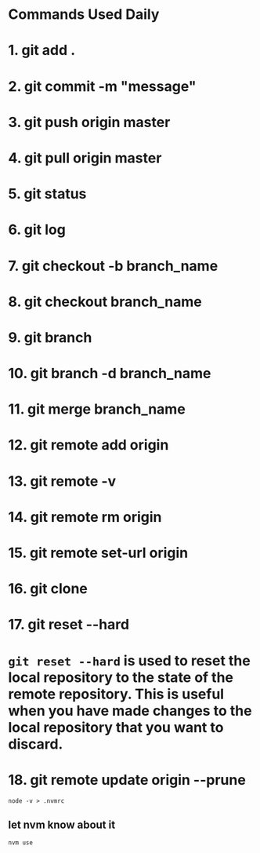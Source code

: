 # Commands Used Daily

# 1. git add .

# 2. git commit -m "message"

# 3. git push origin master

# 4. git pull origin master

# 5. git status

# 6. git log

# 7. git checkout -b branch_name

# 8. git checkout branch_name

# 9. git branch

# 10. git branch -d branch_name

# 11. git merge branch_name

# 12. git remote add origin

# 13. git remote -v

# 14. git remote rm origin

# 15. git remote set-url origin

# 16. git clone

# 17. git reset --hard

# `git reset --hard` is used to reset the local repository to the state of the remote repository. This is useful when you have made changes to the local repository that you want to discard.

# 18. git remote update origin --prune

`node -v > .nvmrc`

## let nvm know about it

`nvm use`
